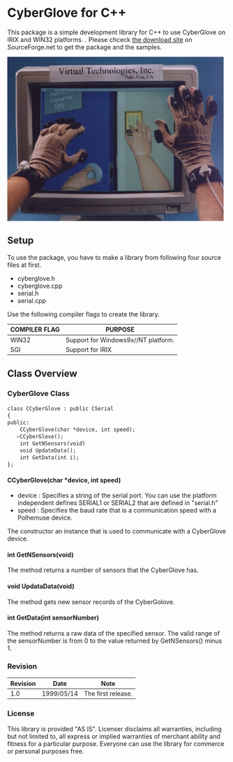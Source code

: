 # CyberGlove for C++

This package is a simple development library for C++ to use CyberGlove
on IRIX and WIN32 platforms. . Please chceck [the download
site](https://sourceforge.net/projects/cgvrdrvcgcc/files/) on
SourceForge.net to get the package and the samples.

![CyberTouch](doc/img/vr_cbrtouch.jpg)

## Setup

To use the package, you have to make a library from following four
source files at first.

- cyberglove.h
- cyberglove.cpp
- serial.h
- serial.cpp

Use the following compiler flags to create the library.

COMPILER FLAG | PURPOSE
---|---
WIN32 | Support for Windows9x//NT platform.
SGI | Support for IRIX

## Class Overview

### CyberGlove Class

```
class CCyberGlove : public CSerial
{
public:
    CCyberGlove(char *device, int speed);
   ~CCyberGlove();
    int GetNSensors(void)
    void UpdateData();
    int GetData(int i);
};
```

#### CCyberGlove(char \*device, int speed)

- device : Specifies a string of the serial port. You can use the platform independent defines SERIAL1 or SERIAL2 that are defined in "serial.h"
- speed : Specifies the baud rate that is a communication speed with a Polhemuse device.

The constructor an instance that is used to communicate with a CyberGlove device.

#### int GetNSensors(void)

The method returns a number of sensors that the CyberGlove has.

#### void UpdataData(void)

The method gets new sensor records of the CyberGolove.

#### int GetData(int sensorNumber)

The method returns a raw data of the specified sensor. The valid range of the sensorNumber is from 0 to the value returned by GetNSensors() minus 1.

### Revision

Revision | Date | Note
---|---|---
1.0 | 1999/05/14 | The first release.

### License

This library is provided "AS IS". Licenser disclaims all warranties,
including but not limited to, all express or implied warranties of
merchant ability and fitness for a particular purpose. Everyone can use
the library for commerce or personal purposes free.
